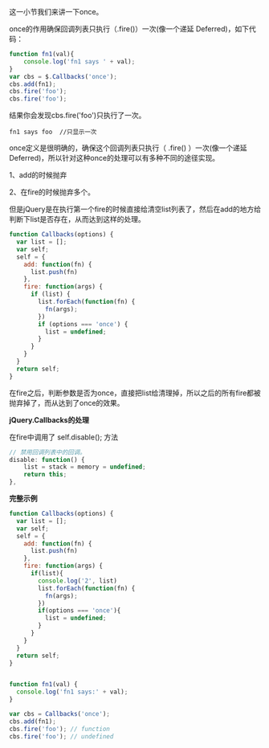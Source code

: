 这一小节我们来讲一下once。

once的作用确保回调列表只执行（.fire()）一次(像一个递延 Deferred)，如下代码：

```js
function fn1(val){
    console.log('fn1 says ' + val);
}
var cbs = $.Callbacks('once');
cbs.add(fn1);
cbs.fire('foo');
cbs.fire('foo');
```

结果你会发现cbs.fire('foo')只执行了一次。

```
fn1 says foo  //只显示一次
```

once定义是很明确的，确保这个回调列表只执行（ .fire() ）一次(像一个递延 Deferred)，所以针对这种once的处理可以有多种不同的途径实现。

1、add的时候抛弃

2、在fire的时候抛弃多个。

但是jQuery是在执行第一个fire的时候直接给清空list列表了，然后在add的地方给判断下list是否存在，从而达到这样的处理。

```js
function Callbacks(options) {
  var list = [];
  var self;
  self = {
    add: function(fn) {
      list.push(fn)
    },
    fire: function(args) {
      if (list) {
        list.forEach(function(fn) {
          fn(args);
        })
        if (options === 'once') {
          list = undefined;
        }
      }
    }
  }
  return self;
}
```

在fire之后，判断参数是否为once，直接把list给清理掉，所以之后的所有fire都被抛弃掉了，而从达到了once的效果。

**jQuery.Callbacks的处理**

在fire中调用了 self.disable(); 方法

```js
// 禁用回调列表中的回调。
disable: function() {
    list = stack = memory = undefined;
    return this;
},
```
**完整示例**

```js
function Callbacks(options) {
  var list = [];
  var self;
  self = {
    add: function(fn) {
      list.push(fn)
    },
    fire: function(args) {
      if(list){
        console.log('2', list)
        list.forEach(function(fn) {
          fn(args);
        })
        if(options === 'once'){
          list = undefined;
        }
      }
    }
  }
  return self;
}


function fn1(val) {
  console.log('fn1 says:' + val);
}

var cbs = Callbacks('once');
cbs.add(fn1);
cbs.fire('foo'); // function
cbs.fire('foo'); // undefined
```